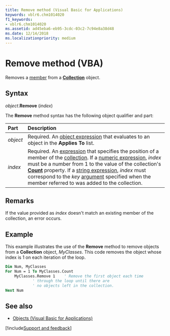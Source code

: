 ```yaml
---
title: Remove method (Visual Basic for Applications)
keywords: vblr6.chm1014020
f1_keywords:
- vblr6.chm1014020
ms.assetid: ad45eba6-eb95-3cdc-03c2-7c94e8a38d48
ms.date: 12/14/2018
ms.localizationpriority: medium
---
```



# Remove method (VBA)

Removes a [member](../../Glossary/vbe-glossary.md#member) from a **[Collection](collection-object.md)** object.

## Syntax

_object_.**Remove** (_index_)

The **Remove** method syntax has the following object qualifier and part:

|Part|Description|
|:-----|:-----|
| _object_|Required. An [object expression](../../Glossary/vbe-glossary.md#object-expression) that evaluates to an object in the **Applies To** list.|
| _index_|Required. An [expression](../../Glossary/vbe-glossary.md#expression) that specifies the position of a member of the [collection](../../Glossary/vbe-glossary.md#collection). If a [numeric expression](../../Glossary/vbe-glossary.md#numeric-expression), _index_ must be a number from 1 to the value of the collection's **[Count](count-property-visual-basic-for-applications.md)** property. If a [string expression](../../Glossary/vbe-glossary.md#string-expression), _index_ must correspond to the _key_ [argument](../../Glossary/vbe-glossary.md#argument) specified when the member referred to was added to the collection.|

## Remarks

If the value provided as _index_ doesn't match an existing member of the collection, an error occurs.

## Example

This example illustrates the use of the **Remove** method to remove objects from a **Collection** object, _MyClasses_. This code removes the object whose index is 1 on each iteration of the loop.

```vb
Dim Num, MyClasses
For Num = 1 To MyClasses.Count    
    MyClasses.Remove 1    ' Remove the first object each time
            ' through the loop until there are 
            ' no objects left in the collection.
Next Num

```


## See also

- [Objects (Visual Basic for Applications)](../objects-visual-basic-for-applications.md)

[!include[Support and feedback](~/includes/feedback-boilerplate.md)]